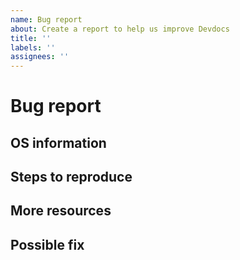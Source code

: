 ```yaml
---
name: Bug report
about: Create a report to help us improve Devdocs
title: ''
labels: ''
assignees: ''
---
```


<!--
If possible fill each section
-->

# Bug report

<!--
Verify this steps before writing a new issue

 - Update to the most recent master release; the bug may already be fixed.

 - Search for existing issues; it's possible someone has already encountered this bug.
-->

## OS information

<!--
Write what operative system and web browser you use
-->

## Steps to reproduce

<!--
Write the steps to reproduce this bug or write a description about when and how is
this happening
-->

## More resources

<!--
Add images, GIFs, screenshot, console output or any other resource that might help to undestand this bug
-->

## Possible fix

<!--
If you have an idea how to fix this you can write here
-->
